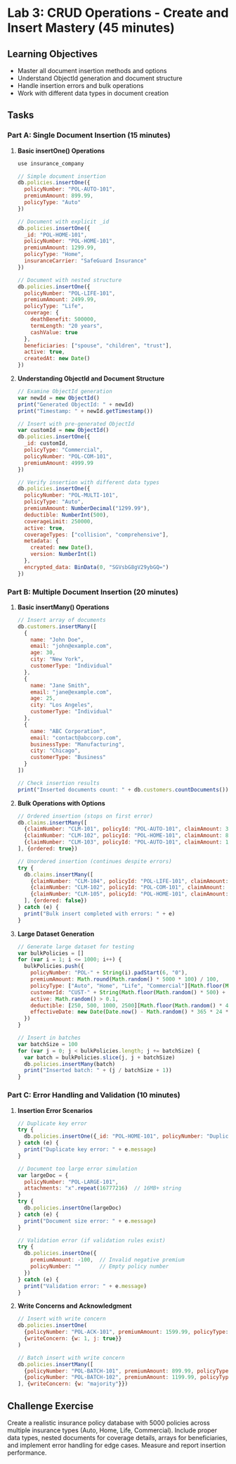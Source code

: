 # Lab 3: CRUD Operations - Create and Insert Mastery (45 minutes)

## Learning Objectives
- Master all document insertion methods and options
- Understand ObjectId generation and document structure
- Handle insertion errors and bulk operations
- Work with different data types in document creation

## Tasks

### Part A: Single Document Insertion (15 minutes)
1. **Basic insertOne() Operations**
   ```javascript
   use insurance_company

   // Simple document insertion
   db.policies.insertOne({
     policyNumber: "POL-AUTO-101",
     premiumAmount: 899.99,
     policyType: "Auto"
   })

   // Document with explicit _id
   db.policies.insertOne({
     _id: "POL-HOME-101",
     policyNumber: "POL-HOME-101",
     premiumAmount: 1299.99,
     policyType: "Home",
     insuranceCarrier: "SafeGuard Insurance"
   })

   // Document with nested structure
   db.policies.insertOne({
     policyNumber: "POL-LIFE-101",
     premiumAmount: 2499.99,
     policyType: "Life",
     coverage: {
       deathBenefit: 500000,
       termLength: "20 years",
       cashValue: true
     },
     beneficiaries: ["spouse", "children", "trust"],
     active: true,
     createdAt: new Date()
   })
   ```

2. **Understanding ObjectId and Document Structure**
   ```javascript
   // Examine ObjectId generation
   var newId = new ObjectId()
   print("Generated ObjectId: " + newId)
   print("Timestamp: " + newId.getTimestamp())

   // Insert with pre-generated ObjectId
   var customId = new ObjectId()
   db.policies.insertOne({
     _id: customId,
     policyType: "Commercial",
     policyNumber: "POL-COM-101",
     premiumAmount: 4999.99
   })

   // Verify insertion with different data types
   db.policies.insertOne({
     policyNumber: "POL-MULTI-101",
     policyType: "Auto",
     premiumAmount: NumberDecimal("1299.99"),
     deductible: NumberInt(500),
     coverageLimit: 250000,
     active: true,
     coverageTypes: ["collision", "comprehensive"],
     metadata: {
       created: new Date(),
       version: NumberInt(1)
     },
     encrypted_data: BinData(0, "SGVsbG8gV29ybGQ=")
   })
   ```

### Part B: Multiple Document Insertion (20 minutes)
1. **Basic insertMany() Operations**
   ```javascript
   // Insert array of documents
   db.customers.insertMany([
     {
       name: "John Doe",
       email: "john@example.com",
       age: 30,
       city: "New York",
       customerType: "Individual"
     },
     {
       name: "Jane Smith",
       email: "jane@example.com",
       age: 25,
       city: "Los Angeles",
       customerType: "Individual"
     },
     {
       name: "ABC Corporation",
       email: "contact@abccorp.com",
       businessType: "Manufacturing",
       city: "Chicago",
       customerType: "Business"
     }
   ])

   // Check insertion results
   print("Inserted documents count: " + db.customers.countDocuments())
   ```

2. **Bulk Operations with Options**
   ```javascript
   // Ordered insertion (stops on first error)
   db.claims.insertMany([
     {claimNumber: "CLM-101", policyId: "POL-AUTO-101", claimAmount: 3500.00},
     {claimNumber: "CLM-102", policyId: "POL-HOME-101", claimAmount: 8750.00},
     {claimNumber: "CLM-103", policyId: "POL-AUTO-101", claimAmount: 1250.00}
   ], {ordered: true})

   // Unordered insertion (continues despite errors)
   try {
     db.claims.insertMany([
       {claimNumber: "CLM-104", policyId: "POL-LIFE-101", claimAmount: 15000.00},
       {claimNumber: "CLM-102", policyId: "POL-COM-101", claimAmount: 25000.00}, // Duplicate key
       {claimNumber: "CLM-105", policyId: "POL-HOME-101", claimAmount: 4500.00}
     ], {ordered: false})
   } catch (e) {
     print("Bulk insert completed with errors: " + e)
   }
   ```

3. **Large Dataset Generation**
   ```javascript
   // Generate large dataset for testing
   var bulkPolicies = []
   for (var i = 1; i <= 1000; i++) {
     bulkPolicies.push({
       policyNumber: "POL-" + String(i).padStart(6, "0"),
       premiumAmount: Math.round(Math.random() * 5000 * 100) / 100,
       policyType: ["Auto", "Home", "Life", "Commercial"][Math.floor(Math.random() * 4)],
       customerId: "CUST-" + String(Math.floor(Math.random() * 500) + 1).padStart(4, "0"),
       active: Math.random() > 0.1,
       deductible: [250, 500, 1000, 2500][Math.floor(Math.random() * 4)],
       effectiveDate: new Date(Date.now() - Math.random() * 365 * 24 * 60 * 60 * 1000)
     })
   }

   // Insert in batches
   var batchSize = 100
   for (var j = 0; j < bulkPolicies.length; j += batchSize) {
     var batch = bulkPolicies.slice(j, j + batchSize)
     db.policies.insertMany(batch)
     print("Inserted batch: " + (j / batchSize + 1))
   }
   ```

### Part C: Error Handling and Validation (10 minutes)
1. **Insertion Error Scenarios**
   ```javascript
   // Duplicate key error
   try {
     db.policies.insertOne({_id: "POL-HOME-101", policyNumber: "Duplicate Policy"})
   } catch (e) {
     print("Duplicate key error: " + e.message)
   }

   // Document too large error simulation
   var largeDoc = {
     policyNumber: "POL-LARGE-101",
     attachments: "x".repeat(16777216)  // 16MB+ string
   }
   try {
     db.policies.insertOne(largeDoc)
   } catch (e) {
     print("Document size error: " + e.message)
   }

   // Validation error (if validation rules exist)
   try {
     db.policies.insertOne({
       premiumAmount: -100,  // Invalid negative premium
       policyNumber: ""      // Empty policy number
     })
   } catch (e) {
     print("Validation error: " + e.message)
   }
   ```

2. **Write Concerns and Acknowledgment**
   ```javascript
   // Insert with write concern
   db.policies.insertOne(
     {policyNumber: "POL-ACK-101", premiumAmount: 1599.99, policyType: "Auto"},
     {writeConcern: {w: 1, j: true}}
   )

   // Batch insert with write concern
   db.policies.insertMany([
     {policyNumber: "POL-BATCH-101", premiumAmount: 899.99, policyType: "Home"},
     {policyNumber: "POL-BATCH-102", premiumAmount: 1199.99, policyType: "Auto"}
   ], {writeConcern: {w: "majority"}})
   ```

## Challenge Exercise
Create a realistic insurance policy database with 5000 policies across multiple insurance types (Auto, Home, Life, Commercial). Include proper data types, nested documents for coverage details, arrays for beneficiaries, and implement error handling for edge cases. Measure and report insertion performance.